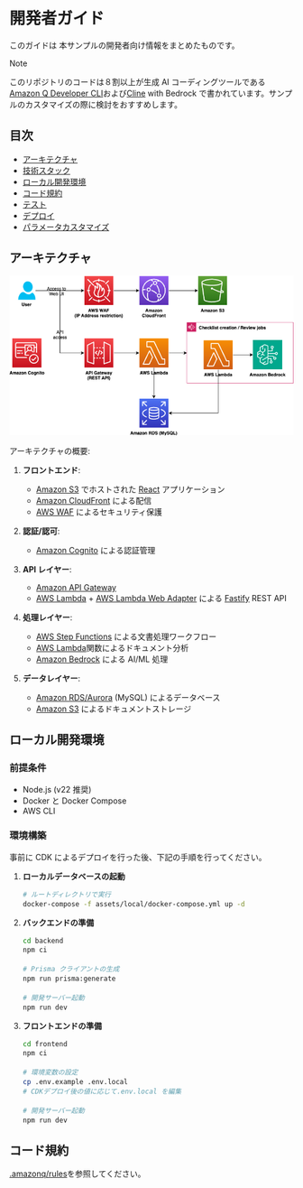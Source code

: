 # 開発者ガイド

このガイドは 本サンプルの開発者向け情報をまとめたものです。

> [!Note]
> このリポジトリのコードは８割以上が生成 AI コーディングツールである[Amazon Q Developer CLI](https://docs.aws.amazon.com/amazonq/latest/qdeveloper-ug/command-line.html)および[Cline](https://github.com/cline/cline) with Bedrock で書かれています。サンプルのカスタマイズの際に検討をおすすめします。

## 目次

- [アーキテクチャ](#アーキテクチャ)
- [技術スタック](#技術スタック)
- [ローカル開発環境](#ローカル開発環境)
- [コード規約](#コード規約)
- [テスト](#テスト)
- [デプロイ](#デプロイ)
- [パラメータカスタマイズ](#パラメータカスタマイズ)

## アーキテクチャ

![](./imgs/arch.png)

アーキテクチャの概要:

1. **フロントエンド**:

   - [Amazon S3](https://aws.amazon.com/s3/) でホストされた [React](https://react.dev/) アプリケーション
   - [Amazon CloudFront](https://aws.amazon.com/cloudfront/) による配信
   - [AWS WAF](https://aws.amazon.com/waf/) によるセキュリティ保護

2. **認証/認可**:

   - [Amazon Cognito](https://aws.amazon.com/cognito/) による認証管理

3. **API レイヤー**:

   - [Amazon API Gateway](https://aws.amazon.com/api-gateway/)
   - [AWS Lambda](https://aws.amazon.com/lambda/) + [AWS Lambda Web Adapter](https://github.com/awslabs/aws-lambda-web-adapter) による [Fastify](https://fastify.dev/) REST API

4. **処理レイヤー**:

   - [AWS Step Functions](https://aws.amazon.com/step-functions/) による文書処理ワークフロー
   - [AWS Lambda](https://aws.amazon.com/lambda/)関数によるドキュメント分析
   - [Amazon Bedrock](https://aws.amazon.com/bedrock/) による AI/ML 処理

5. **データレイヤー**:
   - [Amazon RDS/Aurora](https://aws.amazon.com/jp/rds/) (MySQL) によるデータベース
   - [Amazon S3](https://aws.amazon.com/s3/) によるドキュメントストレージ

## ローカル開発環境

### 前提条件

- Node.js (v22 推奨)
- Docker と Docker Compose
- AWS CLI

### 環境構築

事前に CDK によるデプロイを行った後、下記の手順を行ってください。

1. **ローカルデータベースの起動**

   ```bash
   # ルートディレクトリで実行
   docker-compose -f assets/local/docker-compose.yml up -d
   ```

2. **バックエンドの準備**

   ```bash
   cd backend
   npm ci

   # Prisma クライアントの生成
   npm run prisma:generate

   # 開発サーバー起動
   npm run dev
   ```

3. **フロントエンドの準備**

   ```bash
   cd frontend
   npm ci

   # 環境変数の設定
   cp .env.example .env.local
   # CDKデプロイ後の値に応じて.env.local を編集

   # 開発サーバー起動
   npm run dev
   ```

## コード規約

[.amazonq/rules](../.amazonq/rules)を参照してください。
